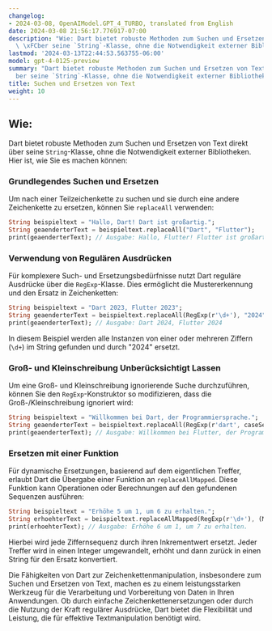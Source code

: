 ```yaml
---
changelog:
- 2024-03-08, OpenAIModel.GPT_4_TURBO, translated from English
date: 2024-03-08 21:56:17.776917-07:00
description: "Wie: Dart bietet robuste Methoden zum Suchen und Ersetzen von Text direkt\
  \ \xFCber seine `String`-Klasse, ohne die Notwendigkeit externer Bibliotheken. Hier\u2026"
lastmod: '2024-03-13T22:44:53.563755-06:00'
model: gpt-4-0125-preview
summary: "Dart bietet robuste Methoden zum Suchen und Ersetzen von Text direkt \xFC\
  ber seine `String`-Klasse, ohne die Notwendigkeit externer Bibliotheken."
title: Suchen und Ersetzen von Text
weight: 10
---
```


## Wie:
Dart bietet robuste Methoden zum Suchen und Ersetzen von Text direkt über seine `String`-Klasse, ohne die Notwendigkeit externer Bibliotheken. Hier ist, wie Sie es machen können:

### Grundlegendes Suchen und Ersetzen
Um nach einer Teilzeichenkette zu suchen und sie durch eine andere Zeichenkette zu ersetzen, können Sie `replaceAll` verwenden:

```dart
String beispieltext = "Hallo, Dart! Dart ist großartig.";
String geaenderterText = beispieltext.replaceAll("Dart", "Flutter");
print(geaenderterText); // Ausgabe: Hallo, Flutter! Flutter ist großartig.
```

### Verwendung von Regulären Ausdrücken
Für komplexere Such- und Ersetzungsbedürfnisse nutzt Dart reguläre Ausdrücke über die `RegExp`-Klasse. Dies ermöglicht die Mustererkennung und den Ersatz in Zeichenketten:

```dart
String beispieltext = "Dart 2023, Flutter 2023";
String geaenderterText = beispieltext.replaceAll(RegExp(r'\d+'), "2024");
print(geaenderterText); // Ausgabe: Dart 2024, Flutter 2024
```

In diesem Beispiel werden alle Instanzen von einer oder mehreren Ziffern (`\d+`) im String gefunden und durch "2024" ersetzt.

### Groß- und Kleinschreibung Unberücksichtigt Lassen
Um eine Groß- und Kleinschreibung ignorierende Suche durchzuführen, können Sie den `RegExp`-Konstruktor so modifizieren, dass die Groß-/Kleinschreibung ignoriert wird:

```dart
String beispieltext = "Willkommen bei Dart, der Programmiersprache.";
String geaenderterText = beispieltext.replaceAll(RegExp(r'dart', caseSensitive: false), "Flutter");
print(geaenderterText); // Ausgabe: Willkommen bei Flutter, der Programmiersprache.
```

### Ersetzen mit einer Funktion
Für dynamische Ersetzungen, basierend auf dem eigentlichen Treffer, erlaubt Dart die Übergabe einer Funktion an `replaceAllMapped`. Diese Funktion kann Operationen oder Berechnungen auf den gefundenen Sequenzen ausführen:

```dart
String beispieltext = "Erhöhe 5 um 1, um 6 zu erhalten.";
String erhoehterText = beispieltext.replaceAllMapped(RegExp(r'\d+'), (Match m) => (int.parse(m[0]!) + 1).toString());
print(erhoehterText); // Ausgabe: Erhöhe 6 um 1, um 7 zu erhalten.
```

Hierbei wird jede Ziffernsequenz durch ihren Inkrementwert ersetzt. Jeder Treffer wird in einen Integer umgewandelt, erhöht und dann zurück in einen String für den Ersatz konvertiert.

Die Fähigkeiten von Dart zur Zeichenkettenmanipulation, insbesondere zum Suchen und Ersetzen von Text, machen es zu einem leistungsstarken Werkzeug für die Verarbeitung und Vorbereitung von Daten in Ihren Anwendungen. Ob durch einfache Zeichenkettenersetzungen oder durch die Nutzung der Kraft regulärer Ausdrücke, Dart bietet die Flexibilität und Leistung, die für effektive Textmanipulation benötigt wird.
